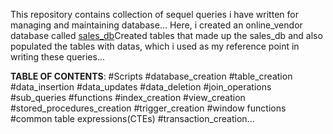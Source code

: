 This repository contains collection of sequel queries i have written for managing and maintaining database...
Here, i created an online_vendor database called [sales_db](https://github.com/Mezue3000/DataScience_World/blob/main/MySQL_Scripts/Sales_db.sql)Created tables that made up the sales_db and also populated the tables with datas, which i used as my reference point in writing these queries...

**TABLE OF CONTENTS**:
#Scripts
   #database_creation
   #table_creation
   #data_insertion
   #data_updates
   #data_deletion
   #join_operations
   #sub_queries
   #functions
   #index_creation
   #view_creation
   #stored_procedures_creation
   #trigger_creation
   #window functions
   #common table expressions(CTEs)
   #transaction_creation...
